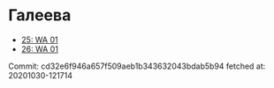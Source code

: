 # Галеева
- [25: WA 01](25.md)
- [26: WA 01](26.md)

Commit: cd32e6f946a657f509aeb1b343632043bdab5b94
 fetched at: 20201030-121714
